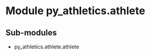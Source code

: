 Module py_athletics.athlete
===========================

Sub-modules
-----------
* py_athletics.athlete.athlete